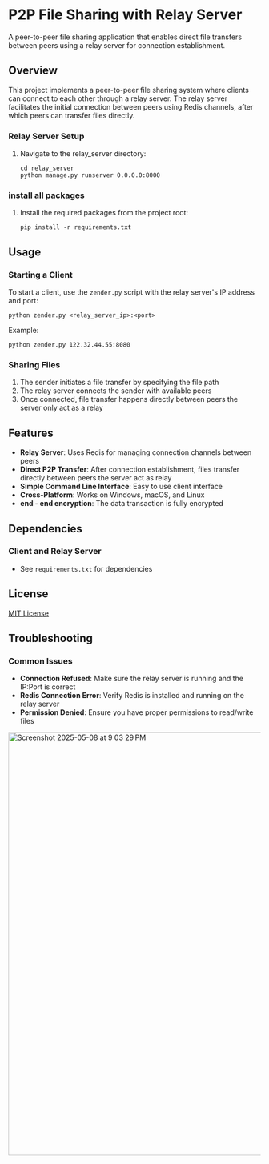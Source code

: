 # P2P File Sharing with Relay Server

A peer-to-peer file sharing application that enables direct file transfers between peers using a relay server for connection establishment.

## Overview

This project implements a peer-to-peer file sharing system where clients can connect to each other through a relay server. The relay server facilitates the initial connection between peers using Redis channels, after which peers can transfer files directly.


### Relay Server Setup

1. Navigate to the relay_server directory:
   ```
   cd relay_server
   python manage.py runserver 0.0.0.0:8000
   ```

### install all packages

1. Install the required packages from the project root:
   ```
   pip install -r requirements.txt
   ```

## Usage

### Starting a Client

To start a client, use the `zender.py` script with the relay server's IP address and port:

```
python zender.py <relay_server_ip>:<port>
```

Example:
```
python zender.py 122.32.44.55:8080
```

### Sharing Files

1. The sender initiates a file transfer by specifying the file path
2. The relay server connects the sender with available peers
3. Once connected, file transfer happens directly between peers the server only act as a relay 

## Features

- **Relay Server**: Uses Redis for managing connection channels between peers
- **Direct P2P Transfer**: After connection establishment, files transfer directly between peers the server act as relay 
- **Simple Command Line Interface**: Easy to use client interface
- **Cross-Platform**: Works on Windows, macOS, and Linux
- **end - end encryption**: The data transaction is fully encrypted

## Dependencies


### Client and Relay Server
- See `requirements.txt` for dependencies

## License

[MIT License](LICENSE)

## Troubleshooting

### Common Issues

- **Connection Refused**: Make sure the relay server is running and the IP:Port is correct
- **Redis Connection Error**: Verify Redis is installed and running on the relay server
- **Permission Denied**: Ensure you have proper permissions to read/write files


<img width="846" alt="Screenshot 2025-05-08 at 9 03 29 PM" src="https://github.com/user-attachments/assets/00323825-7786-49ce-a810-601d73e3d3d7" />
